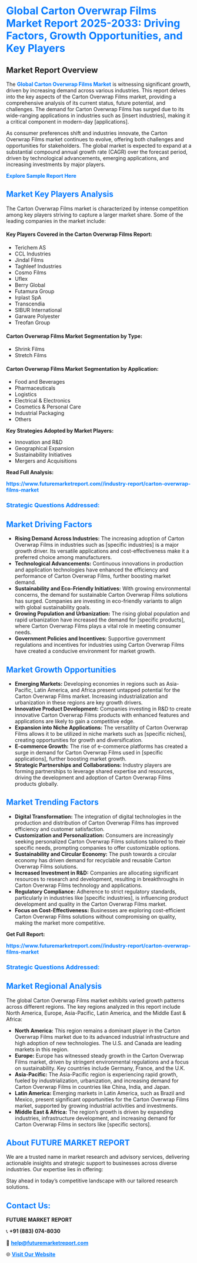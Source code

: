 <h1 style="color: #007BFF;">Global Carton Overwrap Films Market Report 2025-2033: Driving Factors, Growth Opportunities, and Key Players</h1>

<section id="overview">
<h2>Market Report Overview</h2>
<p>The <a href="https://www.futuremarketreport.com//industry-report/carton-overwrap-films-market" style="color: #007BFF; text-decoration: none;"><strong>Global Carton Overwrap Films Market</strong></a> is witnessing significant growth, driven by increasing demand across various industries. This report delves into the key aspects of the Carton Overwrap Films market, providing a comprehensive analysis of its current status, future potential, and challenges. The demand for Carton Overwrap Films has surged due to its wide-ranging applications in industries such as [insert industries], making it a critical component in modern-day [applications].</p>
<p>As consumer preferences shift and industries innovate, the Carton Overwrap Films market continues to evolve, offering both challenges and opportunities for stakeholders. The global market is expected to expand at a substantial compound annual growth rate (CAGR) over the forecast period, driven by technological advancements, emerging applications, and increasing investments by major players.</p>
</section>

<section id="overview">
<p><a href="https://www.futuremarketreport.com//request-sample/reportId=49695" style="color: #007BFF; text-decoration: none;"><strong>Explore Sample Report Here</strong></a></p>
</section>

<section id="key-players">
<h2 style="color: #007BFF;">Market Key Players Analysis</h2>
<p>The Carton Overwrap Films market is characterized by intense competition among key players striving to capture a larger market share. Some of the leading companies in the market include:</p>
<h4>Key Players Covered in the Carton Overwrap Films Report:</h4>
<ul><li>Terichem AS</li><li>CCL Industries</li><li>Jindal Films</li><li>Taghleef Industries</li><li>Cosmo Films</li><li>Uflex</li><li>Berry Global</li><li>Futamura Group</li><li>Irplast SpA</li><li>Transcendia</li><li>SIBUR International</li><li>Garware Polyester</li><li>Treofan Group</li></ul>
<h4>Carton Overwrap Films Market Segmentation by Type:</h4>
<ul><li>Shrink Films</li><li>Stretch Films</li></ul>

<h4>Carton Overwrap Films Market Segmentation by Application:</h4>
<ul><li>Food and Beverages</li><li>Pharmaceuticals</li><li>Logistics</li><li>Electrical &amp; Electronics</li><li>Cosmetics &amp; Personal Care</li><li>Industrial Packaging</li><li>Others</li></ul>
<p><strong>Key Strategies Adopted by Market Players:</strong></p>
<ul>
<li>Innovation and R&D</li>
<li>Geographical Expansion</li>
<li>Sustainability Initiatives</li>
<li>Mergers and Acquisitions</li>
</ul>
</section>

<section>
<p><strong>Read Full Analysis: </strong></p><a href="https://www.futuremarketreport.com//industry-report/carton-overwrap-films-market" style="color: #007BFF; text-decoration: none;"><strong>https://www.futuremarketreport.com//industry-report/carton-overwrap-films-market</strong></a>
<h3 style="color: #007BFF;">Strategic Questions Addressed:</h3>
</section>

<section id="driving-factors">
<h2 style="color: #007BFF;">Market Driving Factors</h2>
<ul>
<li><strong>Rising Demand Across Industries:</strong> The increasing adoption of Carton Overwrap Films in industries such as [specific industries] is a major growth driver. Its versatile applications and cost-effectiveness make it a preferred choice among manufacturers.</li>
<li><strong>Technological Advancements:</strong> Continuous innovations in production and application technologies have enhanced the efficiency and performance of Carton Overwrap Films, further boosting market demand.</li>
<li><strong>Sustainability and Eco-Friendly Initiatives:</strong> With growing environmental concerns, the demand for sustainable Carton Overwrap Films solutions has surged. Companies are investing in eco-friendly variants to align with global sustainability goals.</li>
<li><strong>Growing Population and Urbanization:</strong> The rising global population and rapid urbanization have increased the demand for [specific products], where Carton Overwrap Films plays a vital role in meeting consumer needs.</li>
<li><strong>Government Policies and Incentives:</strong> Supportive government regulations and incentives for industries using Carton Overwrap Films have created a conducive environment for market growth.</li>
</ul>
</section>

<section id="growth-opportunities">
<h2 style="color: #007BFF;">Market Growth Opportunities</h2>
<ul>
<li><strong>Emerging Markets:</strong> Developing economies in regions such as Asia-Pacific, Latin America, and Africa present untapped potential for the Carton Overwrap Films market. Increasing industrialization and urbanization in these regions are key growth drivers.</li>
<li><strong>Innovative Product Development:</strong> Companies investing in R&D to create innovative Carton Overwrap Films products with enhanced features and applications are likely to gain a competitive edge.</li>
<li><strong>Expansion into Niche Applications:</strong> The versatility of Carton Overwrap Films allows it to be utilized in niche markets such as [specific niches], creating opportunities for growth and diversification.</li>
<li><strong>E-commerce Growth:</strong> The rise of e-commerce platforms has created a surge in demand for Carton Overwrap Films used in [specific applications], further boosting market growth.</li>
<li><strong>Strategic Partnerships and Collaborations:</strong> Industry players are forming partnerships to leverage shared expertise and resources, driving the development and adoption of Carton Overwrap Films products globally.</li>
</ul>
</section>

<section id="trending-factors">
<h2 style="color: #007BFF;">Market Trending Factors</h2>
<ul>
<li><strong>Digital Transformation:</strong> The integration of digital technologies in the production and distribution of Carton Overwrap Films has improved efficiency and customer satisfaction.</li>
<li><strong>Customization and Personalization:</strong> Consumers are increasingly seeking personalized Carton Overwrap Films solutions tailored to their specific needs, prompting companies to offer customizable options.</li>
<li><strong>Sustainability and Circular Economy:</strong> The push towards a circular economy has driven demand for recyclable and reusable Carton Overwrap Films solutions.</li>
<li><strong>Increased Investment in R&D:</strong> Companies are allocating significant resources to research and development, resulting in breakthroughs in Carton Overwrap Films technology and applications.</li>
<li><strong>Regulatory Compliance:</strong> Adherence to strict regulatory standards, particularly in industries like [specific industries], is influencing product development and quality in the Carton Overwrap Films market.</li>
<li><strong>Focus on Cost-Effectiveness:</strong> Businesses are exploring cost-efficient Carton Overwrap Films solutions without compromising on quality, making the market more competitive.</li>
</ul>
</section>

<section>
<p><strong>Get Full Report: </strong></p><a href="https://www.futuremarketreport.com//industry-report/carton-overwrap-films-market" style="color: #007BFF; text-decoration: none;"><strong>https://www.futuremarketreport.com//industry-report/carton-overwrap-films-market</strong></a>
<h3 style="color: #007BFF;">Strategic Questions Addressed:</h3>
</section>


<section id="regional-analysis">
<h2 style="color: #007BFF;">Market Regional Analysis</h2>
<p>The global Carton Overwrap Films market exhibits varied growth patterns across different regions. The key regions analyzed in this report include North America, Europe, Asia-Pacific, Latin America, and the Middle East & Africa:</p>
<ul>
<li><strong>North America:</strong> This region remains a dominant player in the Carton Overwrap Films market due to its advanced industrial infrastructure and high adoption of new technologies. The U.S. and Canada are leading markets in this region.</li>
<li><strong>Europe:</strong> Europe has witnessed steady growth in the Carton Overwrap Films market, driven by stringent environmental regulations and a focus on sustainability. Key countries include Germany, France, and the U.K.</li>
<li><strong>Asia-Pacific:</strong> The Asia-Pacific region is experiencing rapid growth, fueled by industrialization, urbanization, and increasing demand for Carton Overwrap Films in countries like China, India, and Japan.</li>
<li><strong>Latin America:</strong> Emerging markets in Latin America, such as Brazil and Mexico, present significant opportunities for the Carton Overwrap Films market, supported by growing industrial activities and investments.</li>
<li><strong>Middle East & Africa:</strong> The region’s growth is driven by expanding industries, infrastructure development, and increasing demand for Carton Overwrap Films in sectors like [specific sectors].</li>
</ul>
</section>

<footer>
<h2 style="color: #007BFF;">About FUTURE MARKET REPORT</h2>
<p>We are a trusted name in market research and advisory services, delivering actionable insights and strategic support to businesses across diverse industries. Our expertise lies in offering:</p>

<p>Stay ahead in today’s competitive landscape with our tailored research solutions.</p>

<h2 style="color: #007BFF;">Contact Us:</h2>
<p><strong>FUTURE MARKET REPORT</strong></p>
<p>📞 <strong>+91 (883) 074-8030</strong></p>
<p>📧 <strong><a href="mailto:help@futuremarketreport.com" style="color: #007BFF;">help@futuremarketreport.com</a></strong></p>
<p>🌐 <strong><a href="https://www.futuremarketreport.com/" style="color: #007BFF;">Visit Our Website</a></strong></p>
</footer>